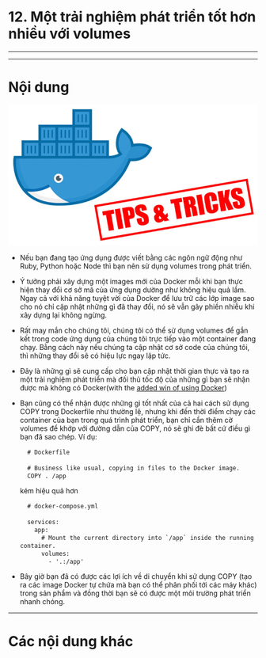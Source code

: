 # 12. Một trải nghiệm phát triển tốt hơn nhiều với volumes

____
____

# <a name="content">Nội dung</a>

![docker-tips-and-tricks.jpg](/images/docker-tips-and-tricks.jpg)

- Nếu bạn đang tạo ứng dụng được viết bằng các ngôn ngữ động như Ruby, Python hoặc Node thì bạn nên sử dụng volumes trong phát triển.

- Ý tưởng phải xây dựng một images mới của Docker mỗi khi bạn thực hiện thay đổi cơ sở mã của ứng dụng dường như không hiệu quả lắm. Ngay cả với khả năng tuyệt vời của Docker để lưu trữ các lớp image sao cho nó chỉ cập nhật những gì đã thay đổi, nó sẽ vẫn gây phiền nhiễu khi xây dựng lại không ngừng.

- Rất may mắn cho chúng tôi, chúng tôi có thể sử dụng volumes để gắn kết trong code ứng dụng của chúng tôi trực tiếp vào một container đang chạy. Bằng cách này nếu chúng ta cập nhật cơ sở code của chúng tôi, thì những thay đổi sẽ có hiệu lực ngay lập tức.

- Đây là những gì sẽ cung cấp cho bạn cập nhật thời gian thực và tạo ra một trải nghiệm phát triển mà đối thủ tốc độ của những gì bạn sẽ nhận được mà không có Docker(with the [added win of using Docker](https://nickjanetakis.com/blog/docker-empowers-you-by-letting-you-use-the-best-tools-for-the-job))

- Bạn cũng có thể nhận được những gì tốt nhất của cả hai cách sử dụng COPY trong Dockerfile như thường lệ, nhưng khi đến thời điểm chạy các container của bạn trong quá trình phát triển, bạn chỉ cần thêm cờ volumes để khớp với đường dẫn của COPY, nó sẽ ghi đè bất cứ điều gì bạn đã sao chép.
    Ví dụ:

        # Dockerfile

        # Business like usual, copying in files to the Docker image.
        COPY . /app

    kém hiệu quả hơn

        # docker-compose.yml

        services:
          app:
            # Mount the current directory into `/app` inside the running container.
            volumes:
              - '.:/app'

- Bây giờ bạn đã có được các lợi ích về di chuyển khi sử dụng COPY (tạo ra các image Docker tự chứa mà bạn có thể phân phối tới các máy khác) trong sản phẩm và đồng thời bạn sẽ có được một môi trường phát triển nhanh chóng.
____

# <a name="content-others">Các nội dung khác</a>
